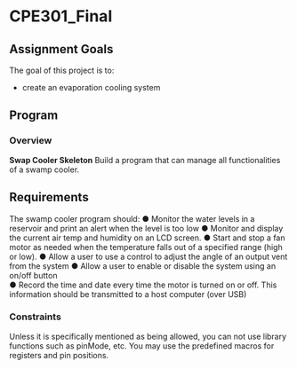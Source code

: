 # CPE301_Final

## Assignment Goals
The goal of this project is to:
-  create an evaporation cooling system

## Program
### Overview
**Swap Cooler Skeleton**
Build a program that can manage all functionalities of a swamp cooler.

## Requirements
The swamp cooler program should: 
● Monitor the water levels in a reservoir and print an alert when the level is too low 
● Monitor and display the current air temp and humidity on an LCD screen. 
● Start and stop a fan motor as needed when the temperature falls out of a specified range (high or low). 
● Allow a user to use a control to adjust the angle of an output vent from the system 
● Allow a user to enable or disable the system using an on/off button  
● Record the time and date every time the motor is turned on or off. This information 
should be transmitted to a host computer (over USB) 

### Constraints
Unless it is specifically mentioned as being allowed, you can not use library functions such
as pinMode, etc. You may use the predefined macros for registers and pin positions.



